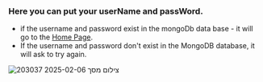 ### Here you can put your userName and passWord.
* if the username and password exist in the mongoDb data base - it will go to the [Home Page](Home_Page.md).
* If the username and password don't exist in the MongoDB database, it will ask to try again.

![צילום מסך 2025-02-06 203037](https://github.com/user-attachments/assets/1688c4c5-8daa-46ac-b1f9-f452e945b2e1)

